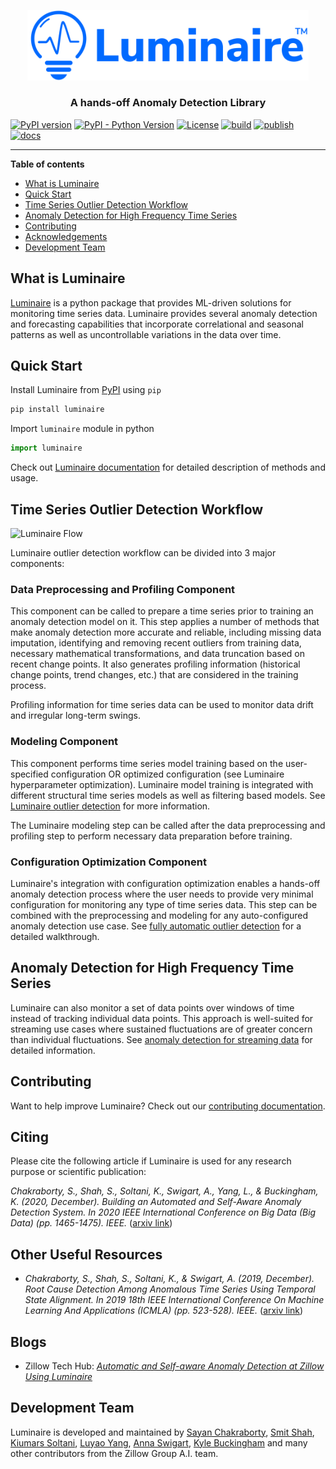 <!-- Logo & Title -->
<p align="center">
<img width=450 src="https://github.com/zillow/luminaire/blob/master/docs/assets/luminaire_logo_blue.svg" alt="Luminaire"></p>
<h3 align="center">A hands-off Anomaly Detection Library</h3>

<!-- Badges Start-->
[![PyPI version](https://badge.fury.io/py/luminaire.svg)](https://badge.fury.io/py/luminaire)
[![PyPI - Python Version](https://img.shields.io/pypi/pyversions/luminaire.svg)](https://pypi.org/project/luminaire/)
[![License](http://img.shields.io/:license-Apache%202-blue.svg)](https://github.com/zillow/luminaire/blob/master/LICENSE.txt)
[![build](https://github.com/zillow/luminaire/workflows/Luminaire%20CI/badge.svg)](https://github.com/zillow/luminaire/actions?query=workflow%3A%22Luminaire+CI%22)
[![publish](https://github.com/zillow/luminaire/workflows/Luminaire%20CD/badge.svg)](https://github.com/zillow/luminaire/actions?query=workflow%3A%22Luminaire+CD%22)
[![docs](https://github.com/zillow/luminaire/workflows/Luminaire%20Docs/badge.svg)](https://github.com/zillow/luminaire/actions?query=workflow%3A%22Luminaire+Docs%22)
<!-- Badges End -->

---
**Table of contents**

- [What is Luminaire](#what-is-luminaire)
- [Quick Start](#quick-start)
- [Time Series Outlier Detection Workflow](#time-series-outlier-detection-workflow)
- [Anomaly Detection for High Frequency Time Series](#anomaly-detection-for-high-frequency-time-series)
- [Contributing](#contributing)
- [Acknowledgements](#acknowledgements)
- [Development Team](#development-team)


## What is Luminaire

[Luminaire](https://zillow.github.io/luminaire/) is a python package that provides ML-driven solutions for monitoring time series data. Luminaire provides several anomaly detection and forecasting capabilities that incorporate correlational and seasonal patterns as well as uncontrollable variations in the data over time.

## Quick Start

Install Luminaire from [PyPI](https://pypi.org/project/luminaire/) using ``pip``

```bash
pip install luminaire
```

Import ``luminaire`` module in python 
```python
import luminaire
```

Check out [Luminaire documentation](https://zillow.github.io/luminaire) for detailed description of methods and usage.


## Time Series Outlier Detection Workflow
![Luminaire Flow](docs/assets/luminaire_flow.png)

Luminaire outlier detection workflow can be divided into 3 major components:

### Data Preprocessing and Profiling Component

This component can be called to prepare a time series prior to training an anomaly detection model on it. This step applies a number of methods that make anomaly detection more accurate and reliable, including missing data imputation, identifying and removing recent outliers from training data, necessary mathematical transformations, and data truncation based on recent change points. It also generates profiling information (historical change points, trend changes, etc.) that are considered in the training process. 

Profiling information for time series data can be used to monitor data drift and irregular long-term swings.

### Modeling Component

This component performs time series model training based on the user-specified configuration OR optimized configuration (see Luminaire hyperparameter optimization). Luminaire model training is integrated with different structural time series models as well as filtering based models. See [Luminaire outlier detection](https://zillow.github.io/luminaire/tutorial/outlier_batch.html) for more information.
 
The Luminaire modeling step can be called after the data preprocessing and profiling step to perform necessary data preparation before training.
 
### Configuration Optimization Component
 
Luminaire's integration with configuration optimization enables a hands-off anomaly detection process where
the user needs to provide very minimal configuration for monitoring any type of time series data. This step can be combined with the preprocessing and modeling for any auto-configured anomaly detection use case. See [fully automatic outlier detection](https://zillow.github.io/luminaire/tutorial/optimization.html#fully-automatic-outlier-detection) for a detailed walkthrough. 

## Anomaly Detection for High Frequency Time Series

Luminaire can also monitor a set of data points over windows of time instead of tracking individual data points. This approach is well-suited for streaming use cases where sustained fluctuations are of greater concern than individual fluctuations. See [anomaly detection for streaming data](https://zillow.github.io/luminaire/tutorial/streaming.html) for detailed information.

## Contributing

Want to help improve Luminaire? Check out our [contributing documentation](CONTRIBUTING.rst).

## Citing

Please cite the following article if Luminaire is used for any research purpose or scientific publication:

*Chakraborty, S., Shah, S., Soltani, K., Swigart, A., Yang, L., & Buckingham, K. (2020, December). Building an 
Automated and Self-Aware Anomaly Detection System. In 2020 IEEE International Conference on Big Data (Big Data) 
(pp. 1465-1475). IEEE.* ([arxiv link](https://arxiv.org/abs/2011.05047))

## Other Useful Resources

- *Chakraborty, S., Shah, S., Soltani, K., & Swigart, A. (2019, December). Root Cause Detection Among Anomalous Time 
Series Using Temporal State Alignment. In 2019 18th IEEE International Conference On Machine Learning And Applications 
(ICMLA) (pp. 523-528). IEEE.* ([arxiv link](https://arxiv.org/abs/2001.01056))


## Blogs

- Zillow Tech Hub: [*Automatic and Self-aware Anomaly Detection at Zillow Using Luminaire*](https://medium.com/zillow-tech-hub/automatic-and-self-aware-anomaly-detection-at-zillow-using-luminaire-7addfdae4ca9)


## Development Team

Luminaire is developed and maintained by [Sayan Chakraborty](https://github.com/sayanchk), [Smit Shah](https://github.com/shahsmit14), [Kiumars Soltani](https://github.com/kiumarss), [Luyao Yang]( https://github.com/snazzyfox), [Anna Swigart](https://github.com/annaswigart), [Kyle Buckingham](https://github.com/kylebuckingham) and many other contributors from the Zillow Group A.I. team.
